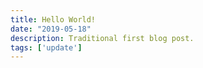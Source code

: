 ```yaml
---
title: Hello World!
date: "2019-05-18"
description: Traditional first blog post.
tags: ['update']
---
```

